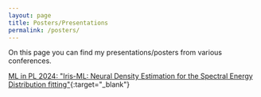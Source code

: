 ```yaml
---
layout: page
title: Posters/Presentations
permalink: /posters/
---
```

On this page you can find my presentations/posters from various conferences.

[ML in PL 2024: "Iris-ML: Neural Density Estimation for the Spectral Energy Distribution fitting"](Iris_poster.pdf){:target="_blank"}